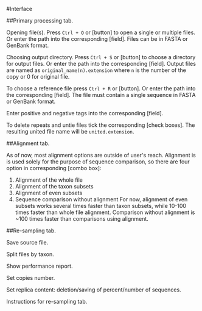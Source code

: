 #Interface

##Primary processing tab.

Opening file(s). Press `Ctrl + O` or [button] to open a single or multiple files. Or enter the path into the corresponding [field]. Files can be in FASTA or GenBank format.

Choosing output directory. Press `Ctrl + S` or [button] to choose a directory for output files. Or enter the path into the corresponding [field]. Output files are named as `original_name(n).extension` where `n` is the number of the copy or 0 for original file.

To choose a reference file press `Ctrl + R` or [button]. Or enter the path into the corresponding [field]. The file must contain a single sequence in FASTA or GenBank format.

Enter positive and negative tags into the corresponding [field].

To delete repeats and untie files tick the corresponding [check boxes]. The resulting united file name will be `united.extension`.


##Alignment tab.

As of now, most alignment options are outside of user's reach.
Alignment is is used solely for the purpose of sequence comparison, so there are four option in corresponding [combo box]:
1. Alignment of the whole file
2. Alignment of the taxon subsets
3. Alignment of even subsets
4. Sequence comparison without alignment
For now, alignment of even subsets works several times faster than taxon subsets, while 10-100 times faster than whole file alignment. Comparison without alignment is ~100 times faster than comparisons using alignment.


##Re-sampling tab.

Save source file.

Split files by taxon.

Show performance report.

Set copies number.

Set replica content: deletion/saving of percent/number of sequences.

Instructions for re-sampling tab.


